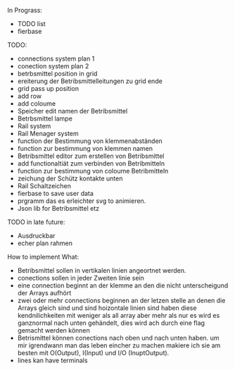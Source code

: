 In Prograss:

- TODO list
- fierbase

TODO:

- connections system plan 1
- conection system plan 2
- betrbsmittel position in grid
- ereiterung der Betribsmittelleitungen zu grid ende
- grid pass up position
- add row
- add coloume
- Speicher edit namen der Betribsmittel
- Betrbsmittel lampe
- Rail system
- Rail Menager system
- function der Bestimmung von klemmenabständen
- function zur bestimmung von klemmen namen
- Betribsmittel editor zum erstellen von Betribsmittel
- add functionaltiät zum verbinden von Betribmitteln
- function zur bestimmung von coloume Betribmitteln
- zeichung der Schütz kontakte unten
- Rail Schaltzeichen
- fierbase to save user data
- prgramm das es erleichter svg to animieren.
- Json lib for Betribsmittel etz

TODO in late future:

- Ausdruckbar
- echer plan rahmen

How to implement What:

- Betribsmittel sollen in vertikalen linien angeortnet werden.
- conections sollen in jeder Zweiten linie sein
- eine connection beginnt an der klemme an den die nicht unterscheigund der Arrays aufhört
- zwei oder mehr connections beginnen an der letzen stelle an denen die Arrays gleich sind und sind hoizontale linien sind haben diese kendnilichkeiten mit weniger als all array aber mehr als nur es wird es ganznormal nach unten gehändelt, dies wird ach durch eine flag gemacht werden können
- Betrismittel können conections nach oben und nach unten haben. um mir igrendwann man das leben eincher zu machen makiere ich sie am besten mit O(Output), I(Input) und I/O (InuptOutput).
- lines kan have terminals
